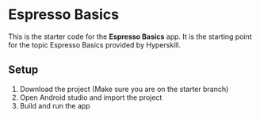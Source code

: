 # Espresso Basics
This is the starter code for the **Espresso Basics** app. It is the starting point for the topic Espresso Basics provided by Hyperskill.

## Setup
1. Download the project (Make sure you are on the starter branch)
2. Open Android studio and import the project
3. Build and run the app
